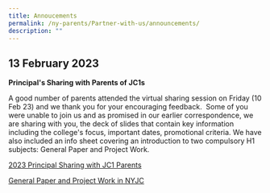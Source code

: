 ```yaml
---
title: Annoucements
permalink: /ny-parents/Partner-with-us/announcements/
description: ""
---
```

<div data-node="6224ae57a37f7">
<div>
<div>
<h2>13 February 2023</h2>
<p><strong>Principal's Sharing with Parents of JC1s</strong></p>
<p>A good number of parents attended the virtual sharing session on Friday (10 Feb 23) and we thank you for your encouraging feedback.  Some of you were unable to join us and as promised in our earlier correspondence, we are sharing with you, the deck of slides that contain key information including the college's focus, important dates, promotional criteria. We have also included an info sheet covering an introduction to two compulsory H1 subjects: General Paper and Project Work.
	
[2023 Principal Sharing with JC1 Parents](/files/2023-Principal-Sharing-with-JC1-Parents_PG.pdf)

[General Paper and Project Work in NYJC](/files/General-Paper-and-Project-Work-in-Nanyang-JC-2023.pdf)
	
</p>